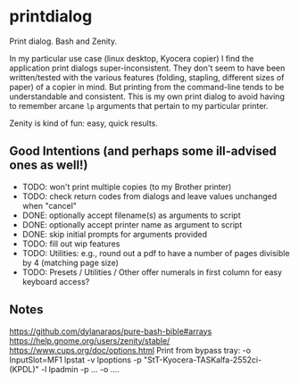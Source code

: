 # printdialog

Print dialog. Bash and Zenity.

In my particular use case (linux desktop, Kyocera copier) I find the application print dialogs super-inconsistent. They don't seem to have been written/tested with the various features (folding, stapling, different sizes of paper) of a copier in mind. But printing from the command-line tends to be understandable and consistent. This is my own print dialog to avoid having to remember arcane `lp` arguments that pertain to my particular printer.

Zenity is kind of fun: easy, quick results.

## Good Intentions (and perhaps some ill-advised ones as well!)
- TODO: won't print multiple copies (to my Brother printer)
- TODO: check return codes from dialogs and leave values unchanged when "cancel"
- DONE: optionally accept filename(s) as arguments to script
- DONE: optionally accept printer name as argument to script
- DONE: skip initial prompts for arguments provided
- TODO: fill out wip features
- TODO: Utilities: e.g., round out a pdf to have a number of pages divisible by 4 (matching page size)
- TODO: Presets / Utilities / Other offer numerals in first column for easy keyboard access?

## Notes
https://github.com/dylanaraps/pure-bash-bible#arrays
https://help.gnome.org/users/zenity/stable/
https://www.cups.org/doc/options.html
Print from bypass tray: -o InputSlot=MF1
lpstat -v
lpoptions -p "StT-Kyocera-TASKalfa-2552ci-(KPDL)" -l
lpadmin -p ... -o ....
